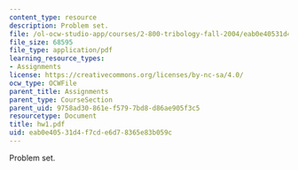 ```yaml
---
content_type: resource
description: Problem set.
file: /ol-ocw-studio-app/courses/2-800-tribology-fall-2004/eab0e40531d4f7cde6d78365e83b059c_hw1.pdf
file_size: 68595
file_type: application/pdf
learning_resource_types:
- Assignments
license: https://creativecommons.org/licenses/by-nc-sa/4.0/
ocw_type: OCWFile
parent_title: Assignments
parent_type: CourseSection
parent_uid: 9758ad30-861e-f579-7bd8-d86ae905f3c5
resourcetype: Document
title: hw1.pdf
uid: eab0e405-31d4-f7cd-e6d7-8365e83b059c
---
```

Problem set.